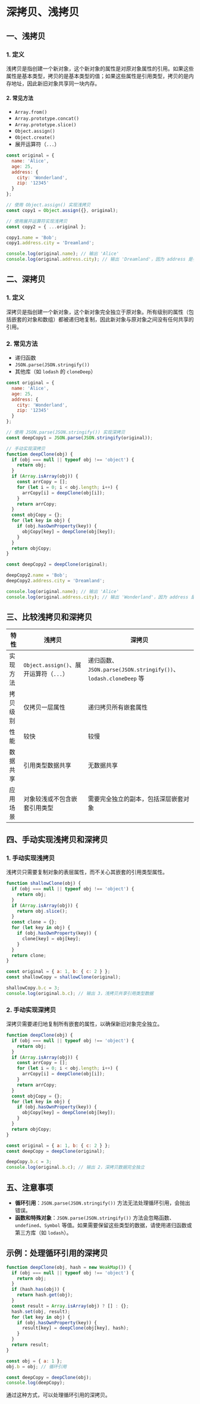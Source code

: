 # 深拷贝、浅拷贝

## 一、浅拷贝

### 1. 定义

浅拷贝是指创建一个新对象，这个新对象的属性是对原对象属性的引用。如果这些属性是基本类型，拷贝的是基本类型的值；如果这些属性是引用类型，拷贝的是内存地址，因此新旧对象共享同一块内存。

#### 2. 常见方法

- `Array.from()`
- `Array.prototype.concat()`
- `Array.prototype.slice()`
- `Object.assign()`
- `Object.create()`
- 展开运算符（`...`）

```javascript
const original = {
  name: 'Alice',
  age: 25,
  address: {
    city: 'Wonderland',
    zip: '12345'
  }
};

// 使用 Object.assign() 实现浅拷贝
const copy1 = Object.assign({}, original);

// 使用展开运算符实现浅拷贝
const copy2 = { ...original };

copy1.name = 'Bob';
copy1.address.city = 'Dreamland';

console.log(original.name); // 输出 'Alice'
console.log(original.address.city); // 输出 'Dreamland'，因为 address 是引用类型
```

## 二、深拷贝

### 1. 定义

深拷贝是指创建一个新对象，这个新对象完全独立于原对象。所有级别的属性（包括嵌套的对象和数组）都被递归地复制，因此新对象与原对象之间没有任何共享的引用。

### 2. 常见方法

- 递归函数
- `JSON.parse(JSON.stringify())`
- 其他库（如 `lodash` 的 `cloneDeep`）

```javascript
const original = {
  name: 'Alice',
  age: 25,
  address: {
    city: 'Wonderland',
    zip: '12345'
  }
};

// 使用 JSON.parse(JSON.stringify()) 实现深拷贝
const deepCopy1 = JSON.parse(JSON.stringify(original));

// 手动实现深拷贝
function deepClone(obj) {
  if (obj === null || typeof obj !== 'object') {
    return obj;
  }
  if (Array.isArray(obj)) {
    const arrCopy = [];
    for (let i = 0; i < obj.length; i++) {
      arrCopy[i] = deepClone(obj[i]);
    }
    return arrCopy;
  }
  const objCopy = {};
  for (let key in obj) {
    if (obj.hasOwnProperty(key)) {
      objCopy[key] = deepClone(obj[key]);
    }
  }
  return objCopy;
}

const deepCopy2 = deepClone(original);

deepCopy2.name = 'Bob';
deepCopy2.address.city = 'Dreamland';

console.log(original.name); // 输出 'Alice'
console.log(original.address.city); // 输出 'Wonderland'，因为 address 是深拷贝的
```

## 三、比较浅拷贝和深拷贝

| 特性           | 浅拷贝                                 | 深拷贝                                |
| -------------- | -------------------------------------- | ------------------------------------- |
| 实现方法       | `Object.assign()`、展开运算符（`...`） | 递归函数、`JSON.parse(JSON.stringify())`、`lodash.cloneDeep` 等 |
| 拷贝级别       | 仅拷贝一层属性                         | 递归拷贝所有嵌套属性                 |
| 性能           | 较快                                   | 较慢                                  |
| 数据共享       | 引用类型数据共享                       | 无数据共享                            |
| 应用场景       | 对象较浅或不包含嵌套引用类型           | 需要完全独立的副本，包括深层嵌套对象 |

## 四、手动实现浅拷贝和深拷贝

### 1. 手动实现浅拷贝

浅拷贝只需要复制对象的表层属性，而不关心其嵌套的引用类型属性。

```javascript
function shallowClone(obj) {
  if (obj === null || typeof obj !== 'object') {
    return obj;
  }
  if (Array.isArray(obj)) {
    return obj.slice();
  }
  const clone = {};
  for (let key in obj) {
    if (obj.hasOwnProperty(key)) {
      clone[key] = obj[key];
    }
  }
  return clone;
}

const original = { a: 1, b: { c: 2 } };
const shallowCopy = shallowClone(original);

shallowCopy.b.c = 3;
console.log(original.b.c); // 输出 3，浅拷贝共享引用类型数据
```

### 2. 手动实现深拷贝

深拷贝需要递归地复制所有嵌套的属性，以确保新旧对象完全独立。

```javascript
function deepClone(obj) {
  if (obj === null || typeof obj !== 'object') {
    return obj;
  }
  if (Array.isArray(obj)) {
    const arrCopy = [];
    for (let i = 0; i < obj.length; i++) {
      arrCopy[i] = deepClone(obj[i]);
    }
    return arrCopy;
  }
  const objCopy = {};
  for (let key in obj) {
    if (obj.hasOwnProperty(key)) {
      objCopy[key] = deepClone(obj[key]);
    }
  }
  return objCopy;
}

const original = { a: 1, b: { c: 2 } };
const deepCopy = deepClone(original);

deepCopy.b.c = 3;
console.log(original.b.c); // 输出 2，深拷贝数据完全独立
```

## 五、注意事项

- **循环引用**：`JSON.parse(JSON.stringify())` 方法无法处理循环引用，会抛出错误。
- **函数和特殊对象**：`JSON.parse(JSON.stringify())` 方法会忽略函数、`undefined`、`Symbol` 等值。如果需要保留这些类型的数据，请使用递归函数或第三方库（如 `lodash`）。

## 示例：处理循环引用的深拷贝

```javascript
function deepClone(obj, hash = new WeakMap()) {
  if (obj === null || typeof obj !== 'object') {
    return obj;
  }
  if (hash.has(obj)) {
    return hash.get(obj);
  }
  const result = Array.isArray(obj) ? [] : {};
  hash.set(obj, result);
  for (let key in obj) {
    if (obj.hasOwnProperty(key)) {
      result[key] = deepClone(obj[key], hash);
    }
  }
  return result;
}

const obj = { a: 1 };
obj.b = obj; // 循环引用

const deepCopy = deepClone(obj);
console.log(deepCopy);
```

通过这种方式，可以处理循环引用的深拷贝。
